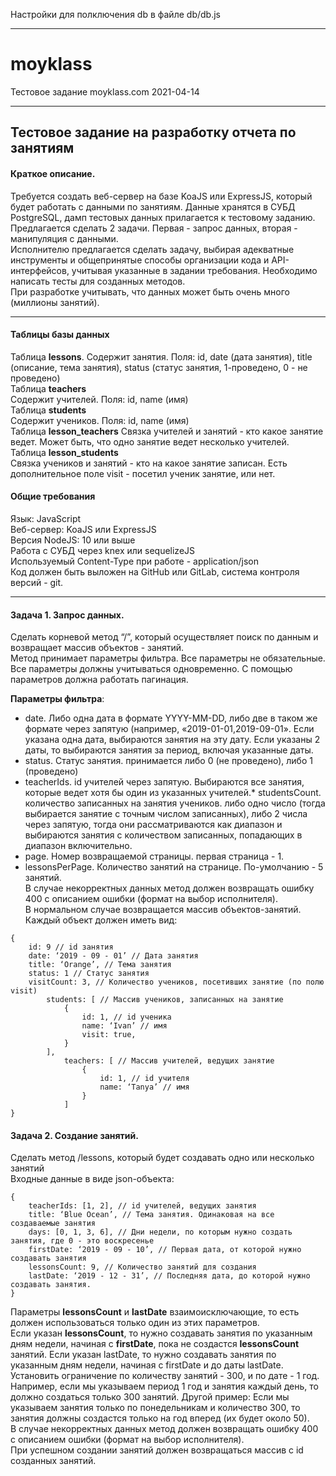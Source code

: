 
Настройки для полключения db в файле db/db.js
____
# moyklass
Тестовое задание
moyklass.com
2021-04-14
____

## Тестовое задание на разработку отчета по занятиям  
#### Краткое описание.
Требуется создать веб-сервер на базе KoaJS или ExpressJS, который будет работать с данными по
занятиям. Данные хранятся в СУБД PostgreSQL, дамп тестовых данных прилагается к тестовому
заданию.  
Предлагается сделать 2 задачи. Первая - запрос данных, вторая - манипуляция с данными.  
Исполнителю предлагается сделать задачу, выбирая адекватные инструменты и общепринятые
способы организации кода и API-интерфейсов, учитывая указанные в задании требования.
Необходимо написать тесты для созданных методов.  
При разработке учитывать, что данных может быть очень много (миллионы занятий).
____
#### Таблицы базы данных
Таблица **lessons**.
Содержит занятия. Поля: id, date (дата занятия), title (описание, тема занятия), status (статус занятия,
1-проведено, 0 - не проведено)  
Таблица **teachers**  
Содержит учителей. Поля: id, name (имя)  
Таблица **students**  
Содержит учеников. Поля: id, name (имя)  
Таблица **lesson_teachers**
Связка учителей и занятий - кто какое занятие ведет. Может быть, что одно занятие ведет несколько
учителей.  
Таблица **lesson_students**  
Связка учеников и занятий - кто на какое занятие записан. Есть дополнительное поле visit - посетил
ученик занятие, или нет.  
#### Общие требования  
Язык: JavaScript  
Веб-сервер: KoaJS или ExpressJS  
Версия NodeJS: 10 или выше  
Работа с СУБД через knex или sequelizeJS  
Используемый Content-Type при работе - application/json  
Код должен быть выложен на GitHub или GitLab, система контроля версий - git.  
____
#### Задача 1. Запрос данных.  
Сделать корневой метод “/”, который осуществляет поиск по данным и возвращает массив объектов -
занятий.  
Метод принимает параметры фильтра. Все параметры не обязательные. Все параметры должны
учитываться одновременно. С помощью параметров должна работать пагинация.  

**Параметры фильтра**:  
* date. Либо одна дата в формате YYYY-MM-DD, либо две в таком же формате через запятую
(например, «2019-01-01,2019-09-01». Если указана одна дата, выбираются занятия на эту дату. Если
указаны 2 даты, то выбираются занятия за период, включая указанные даты.
* status. Статус занятия. принимается либо 0 (не проведено), либо 1 (проведено)
* teacherIds. id учителей через запятую. Выбираются все занятия, которые ведет хотя бы один из
указанных учителей.* studentsCount. количество записанных на занятия учеников. либо одно число (тогда выбирается
занятие с точным числом записанных), либо 2 числа через запятую, тогда они рассматриваются как
диапазон и выбираются занятия с количеством записанных, попадающих в диапазон включительно.
* page. Номер возвращаемой страницы. первая страница - 1.
* lessonsPerPage. Количество занятий на странице. По-умолчанию - 5 занятий.  
В случае некорректных данных метод должен возвращать ошибку 400 с описанием ошибки (формат
на выбор исполнителя).  
В нормальном случае возвращается массив объектов-занятий. Каждый объект должен иметь вид:  
```
{
    id: 9 // id занятия
    date: ‘2019 - 09 - 01’ // Дата занятия
    title: ‘Orange’, // Тема занятия
    status: 1 // Статус занятия
    visitCount: 3, // Количество учеников, посетивших занятие (по полю visit)
        students: [ // Массив учеников, записанных на занятие
            {
                id: 1, // id ученика
                name: ‘Ivan’ // имя
                visit: true,
            }
        ],
            teachers: [ // Массив учителей, ведущих занятие
                {
                    id: 1, // id учителя
                    name: ‘Tanya’ // имя
                }
            ]
}
```
#### Задача 2. Создание занятий.  
Сделать метод /lessons, который будет создавать одно или несколько занятий  
Входные данные в виде json-объекта:  
```
{
    teacherIds: [1, 2], // id учителей, ведущих занятия
    title: ‘Blue Ocean’, // Тема занятия. Одинаковая на все создаваемые занятия
    days: [0, 1, 3, 6], // Дни недели, по которым нужно создать занятия, где 0 - это воскресенье
    firstDate: ‘2019 - 09 - 10’, // Первая дата, от которой нужно создавать занятия
    lessonsCount: 9, // Количество занятий для создания
    lastDate: ‘2019 - 12 - 31’, // Последняя дата, до которой нужно создавать занятия.
}
```
Параметры **lessonsCount** и **lastDate** взаимоисключающие, то есть должен использоваться только
один из этих параметров.  
Если указан **lessonsCount**, то нужно создавать занятия по указанным дням недели, начиная с
**firstDate**, пока не создастся **lessonsCount** занятий. 
Если указан lastDate, то нужно создавать занятия по указанным дням недели, начиная с firstDate и
до даты lastDate.  
Установить ограничение по количеству занятий - 300, и по дате - 1 год. Например, если мы
указываем период 1 год и занятия каждый день, то должно создаться только 300 занятий. Другой
пример: Если мы указываем занятия только по понедельникам и количество 300, то занятия должны
создастся только на год вперед (их будет около 50).  
В случае некорректных данных метод должен возвращать ошибку 400 с описанием ошибки (формат
на выбор исполнителя).  
При успешном создании занятий должен возвращаться массив с id созданных занятий.  
